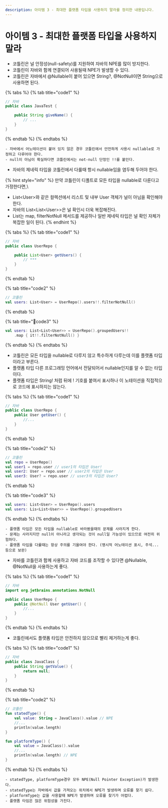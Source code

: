 ```yaml
---
description: 아이템 3 - 최대한 플랫폼 타입을 사용하지 말라를 정리한 내용입니다.
---
```


# 아이템 3 - 최대한 플랫폼 타입을 사용하지 말라

* 코틀린은 널 안정성(null-safety)를 지원하여 자바의 NPE를 많이 방지한다.
* 코틀린이 자바와 함께 연결되어 사용될때 NPE가 발생할 수 있다.
* 코틀린은 자바에서 @Nullable이 붙어 있으면 String?, @NotNull이면 String으로 사용하면 된다.

{% tabs %}
{% tab title="code1" %}
```java
// 자바
public class JavaTest {

    public String giveName() {
        // ...    
    }
}
```
{% endtab %}
{% endtabs %}

```
- 자바에서 어노테이션이 붙어 있지 않은 경우 코틀린에서 안전하게 사용시 nullable로 가정하고 다루어야 한다.
- null이 아님이 확실하다면 코틀린에서는 not-null 단정인 !!를 붙인다.
```

* 자바의 제네릭 타입을 코틀린에서 다룰때 항시 nullable임을 염두해 두어야 한다.

{% hint style="info" %}
만약 코틀린이 디폴트로 모든 타입을 nullable로 다룬다고 가정한다면,\


* List\<User>와 같은 컬렉션에서 리스트 및 내부 User 객체가 널이 아님을 확인해야 한다.
* 자바의 List\<List\<User>>은 널 확인시 더욱 복잡해진다.
* List는 map, filterNotNull 메서드를 제공하나 일반 제네릭 타입은 널 확인 자체가 복잡한 일이 된다.
{% endhint %}

{% tabs %}
{% tab title="code1" %}
```java
// 자바
public class UserRepo {

    public List<User> getUsers() {
        // ***
    }
}
```
{% endtab %}

{% tab title="code2" %}
```kotlin
// 코틀린
val users: List<User> = UserRepo().users!!.filterNotNull()
```
{% endtab %}

{% tab title="code3" %}
```kotlin
val users: List<List<User>> = UserRepo().groupedUsers!!
    .map { it!!.filterNotNull() }
```
{% endtab %}
{% endtabs %}

* 코틀린은 모든 타입을 nullable로 다루지 않고 특수하게 다루는데 이를 플랫폼 타입이라고 부른다.
* 플랫폼 타입 다른 프로그래밍 언어에서 전달되어서 nullable인지를 알 수 없는 타입이다.
* 플랫폼 타입은 String! 처럼 뒤에 ! 기호를 붙여서 표시하나 이 노테이션을 직접적으로 코드에 표시하지는 않는다.

{% tabs %}
{% tab title="code1" %}
```java
// 자바
public class UserRepo {
    public User getUser() {
        //...
    }
}
```
{% endtab %}

{% tab title="code2" %}
```kotlin
// 코틀린
val repo = UserRepo()
val user1 = repo.user // user1의 타입은 User!
val user2: User = repo.user // user2의 타입은 User
val user3: User? = repo.user // user3의 타입은 User?
```
{% endtab %}

{% tab title="code3" %}
```kotlin
val users: List<User> = UserRepo().users
val users: Lis<List<User>> = UserRepo().groupedUsers
```
{% endtab %}
{% endtabs %}

```
- 플랫폼 타입은 모든 타입을 nullable로 바라봤을때의 문제를 사라지게 한다.
- 문제는 사라지지만 null이 아니라고 생각되는 것이 null일 가능성이 있으므로 여전히 위험하다.
- 플랫폼 타입을 다룰때는 항상 주의를 기울여야 한다. (명시적 어노테이션 표시, 주석... 등으로 보완)
```

* 자바를 코틀린과 함께 사용하고 자바 코드를 조작할 수 있다면 @Nullable, @NotNull을 사용하는게 좋다.

{% tabs %}
{% tab title="code1" %}
```java
// 자바
import org.jetbrains.annotations.NotNull

public class UserRepo {
    public @NotNull User getUser() {
        //...
    }
}
```
{% endtab %}
{% endtabs %}

* 코틀린에서도 플랫폼 타입은 안전하지 않으므로 빨리 제거하는게 좋다.

{% tabs %}
{% tab title="code1" %}
```java
// 자바
public class JavaClass {
    public String getValue() {
        return null;
    }
}
```
{% endtab %}

{% tab title="code2" %}
```kotlin
// 코틀린
fun statedType() {
    val value: String = JavaClass().value // NPE
    //...
    println(value.length)
}

fun platformType() {
    val value = JavaClass().value
    //...
    println(value.length) // NPE
}
```
{% endtab %}
{% endtabs %}

```
- statedType, platformType경우 모두 NPE(Null Pointer Exception)가 발생한다.
- statedType는 자바에서 값을 가져오는 위치에서 NPE가 발생하며 오류를 찾기 쉽다.
- platformType는 값을 사용할때 NPE가 발생하며 오류를 찾기가 어렵다.
- 플랫폼 타임은 많은 위험성을 가진다.
```
